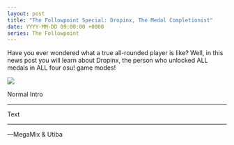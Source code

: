 ```yaml
---
layout: post
title: "The Followpoint Special: Dropinx, The Medal Completionist"
date: YYYY-MM-DD 09:00:00 +0000
series: The Followpoint
---
```


Have you ever wondered what a true all-rounded player is like? Well, in this news post you will learn about Dropinx, the person who unlocked ALL medals in ALL four osu! game modes!

![](/wiki/shared/news/YYYY-MM-DD-the-followpoint-special-dropinx-the-medal-completionist/banner.jpg)

Normal Intro

---

Text

---

—MegaMix & Utiba